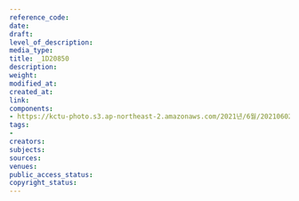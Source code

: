 ```yaml
---
reference_code: 
date: 
draft: 
level_of_description: 
media_type: 
title: _1D20850
description: 
weight: 
modified_at: 
created_at: 
link: 
components:
- https://kctu-photo.s3.ap-northeast-2.amazonaws.com/2021년/6월/20210602_산재처리+지연+근본+대책수립!+민주노총+결의대회/_1D20850.jpg
tags:
- 
creators: 
subjects: 
sources: 
venues: 
public_access_status: 
copyright_status: 
---
```


